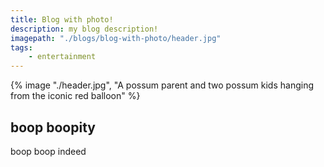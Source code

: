 ```yaml
---
title: Blog with photo!
description: my blog description!
imagepath: "./blogs/blog-with-photo/header.jpg"
tags:
    - entertainment
---
```

{% image "./header.jpg", "A possum parent and two possum kids hanging from the iconic red balloon" %}
## boop boopity
boop boop indeed